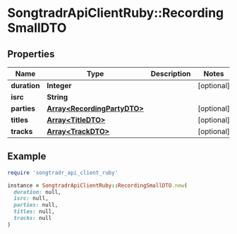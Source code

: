 # SongtradrApiClientRuby::RecordingSmallDTO

## Properties

| Name | Type | Description | Notes |
| ---- | ---- | ----------- | ----- |
| **duration** | **Integer** |  | [optional] |
| **isrc** | **String** |  |  |
| **parties** | [**Array&lt;RecordingPartyDTO&gt;**](RecordingPartyDTO.md) |  | [optional] |
| **titles** | [**Array&lt;TitleDTO&gt;**](TitleDTO.md) |  | [optional] |
| **tracks** | [**Array&lt;TrackDTO&gt;**](TrackDTO.md) |  | [optional] |

## Example

```ruby
require 'songtradr_api_client_ruby'

instance = SongtradrApiClientRuby::RecordingSmallDTO.new(
  duration: null,
  isrc: null,
  parties: null,
  titles: null,
  tracks: null
)
```

